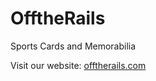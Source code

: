 # OfftheRails
Sports Cards and Memorabilia

Visit our website: [offtherails.com](https://offtherails.com)